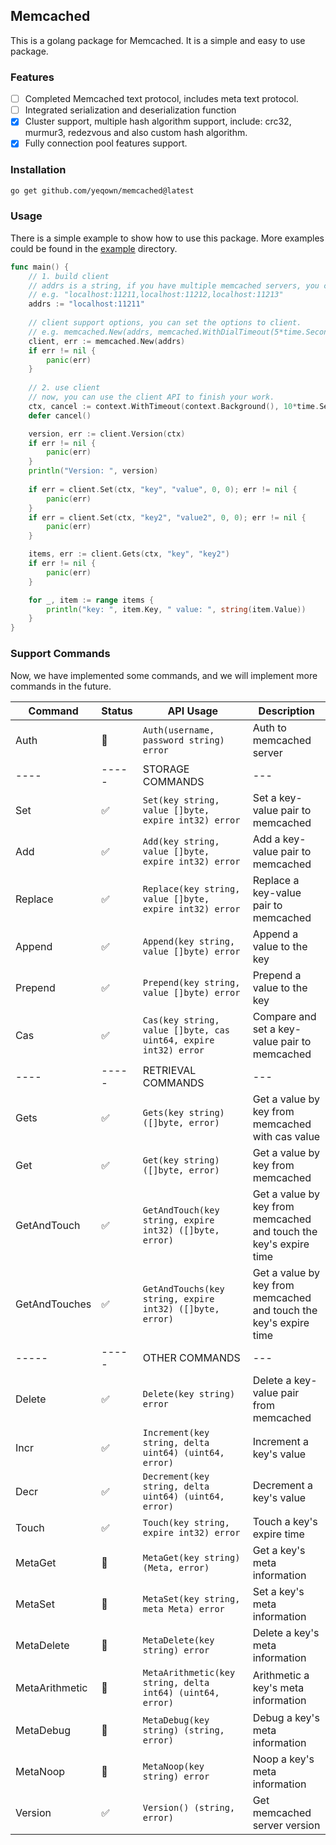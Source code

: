 ## Memcached

This is a golang package for Memcached. It is a simple and easy to use package.

### Features

- [ ] Completed Memcached text protocol, includes meta text protocol.
- [ ] Integrated serialization and deserialization function
- [x] Cluster support, multiple hash algorithm support, include: crc32, murmur3, redezvous and also custom hash algorithm.
- [x] Fully connection pool features support.

### Installation

```bash
go get github.com/yeqown/memcached@latest
```

### Usage

There is a simple example to show how to use this package. More examples could be found in the [example](./example) directory.

```go
func main() {
	// 1. build client
	// addrs is a string, if you have multiple memcached servers, you can use comma to separate them.
	// e.g. "localhost:11211,localhost:11212,localhost:11213"
	addrs := "localhost:11211"
	
	// client support options, you can set the options to client.
	// e.g. memcached.New(addrs, memcached.WithDialTimeout(5*time.Second))
	client, err := memcached.New(addrs)
	if err != nil {
		panic(err)
	}
	
	// 2. use client
	// now, you can use the client API to finish your work.
	ctx, cancel := context.WithTimeout(context.Background(), 10*time.Second)
	defer cancel()

	version, err := client.Version(ctx)
	if err != nil {
		panic(err)
	}
	println("Version: ", version)
	
	if err = client.Set(ctx, "key", "value", 0, 0); err != nil {
		panic(err)
	}
	if err = client.Set(ctx, "key2", "value2", 0, 0); err != nil {
		panic(err)
	}

	items, err := client.Gets(ctx, "key", "key2")
	if err != nil {
		panic(err)
	}

	for _, item := range items {
		println("key: ", item.Key, " value: ", string(item.Value))
	}
}
```

### Support Commands

Now, we have implemented some commands, and we will implement more commands in the future.

| Command    | Status | API Usage                                                       | Description |
|------------|--------|-----------------------------------------------------------------| --- |
| Auth       | 🚧     | `Auth(username, password string) error`                         | Auth to memcached server |
| ----       | -----  | STORAGE COMMANDS                                                |---|
| Set        | ✅      | `Set(key string, value []byte, expire int32) error`             | Set a key-value pair to memcached |
| Add        | ✅     | `Add(key string, value []byte, expire int32) error`             | Add a key-value pair to memcached |
| Replace    | ✅     | `Replace(key string, value []byte, expire int32) error`         | Replace a key-value pair to memcached |
| Append     | ✅     | `Append(key string, value []byte) error`                        | Append a value to the key |
| Prepend    | ✅     | `Prepend(key string, value []byte) error`                       | Prepend a value to the key |
| Cas        | ✅      | `Cas(key string, value []byte, cas uint64, expire int32) error` | Compare and set a key-value pair to memcached |
| ----       | -----  | RETRIEVAL COMMANDS                                              |---|
| Gets       | ✅      | `Gets(key string) ([]byte, error)`                              | Get a value by key from memcached with cas value |
| Get        | ✅      | `Get(key string) ([]byte, error)`                               | Get a value by key from memcached |
| GetAndTouch | ✅     | `GetAndTouch(key string, expire int32) ([]byte, error)`         | Get a value by key from memcached and touch the key's expire time |
| GetAndTouches | ✅     | `GetAndTouchs(key string, expire int32) ([]byte, error)`        | Get a value by key from memcached and touch the key's expire time |
| -----      | -----  | OTHER COMMANDS                                                  |---|
| Delete     | ✅      | `Delete(key string) error`                                      | Delete a key-value pair from memcached |
| Incr       | ✅     | `Increment(key string, delta uint64) (uint64, error)`           | Increment a key's value |
| Decr       | ✅     | `Decrement(key string, delta uint64) (uint64, error)`           | Decrement a key's value |
| Touch      | ✅      | `Touch(key string, expire int32) error`                         | Touch a key's expire time |
| MetaGet    | 🚧     | `MetaGet(key string) (Meta, error)`                             | Get a key's meta information |
| MetaSet    | 🚧     | `MetaSet(key string, meta Meta) error`                          | Set a key's meta information |
| MetaDelete | 🚧     | `MetaDelete(key string) error`                                  | Delete a key's meta information |
| MetaArithmetic | 🚧     | `MetaArithmetic(key string, delta int64) (uint64, error)`       | Arithmetic a key's meta information |
| MetaDebug  | 🚧     | `MetaDebug(key string) (string, error)`                         | Debug a key's meta information |
| MetaNoop   | 🚧     | `MetaNoop(key string) error`                                    | Noop a key's meta information |
| Version    | ✅      | `Version() (string, error)`                                     | Get memcached server version |